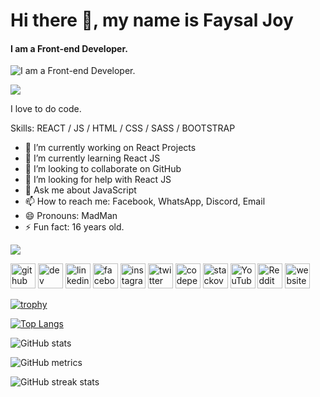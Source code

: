 # Hi there 👋, my name is Faysal Joy
#### I am a Front-end Developer.
![I am a Front-end Developer.]([[https://lh3.googleusercontent.com/pw/ADCreHdIl6Y6BlsZ8uLZAKaUSQ-QX051sRUI4HKM0oWIBXnvEVT9Uz0n0qUk0rzFj6pryhS5Q8lMlqs_kdUaz51Yj6bdMsioEgDdRSvzvZTKuuU4vrWNLN5dln4AMvbvFgImyQvWar29rovTOe_TyoQnDWdOhD2AWziGozrCf2ULDjIPxAP8FoSmia6I1AY8D3r31bFSbV63SLJFxqWgtsbhkjx5IWEId8ld-bayHT89VA6PQRFRN_cC9LLODj0Lgywjbd1ikO7OlHQ5UIxOpOaNfgl3Sz2x2LmFDNTZBJfXmU1LtboTD9EpdeoXzxESLNT112DJwCYYQ29M0aWlggB4aOv2wWJt-r4kcznkden3cg5nEIYrQx4iN0vP6WSmu7o2KyjHKNY53Mf7Y8BYOAmVnemmFPUehrMQRN5a0p9dp1d7tuiQoz0OPyrZSMH3ZeQobuKqXjUh6Us0MpWMRIzzx2MwYFT825w_AMJ9TZd8Ta1uULStVyXaJkZclBwVRNfu-TnXKhbfP9UWrSrTHep2cZVkSUksr6dXwOJH_RnpqxRr5qSVXr29eGgXnu9hv0y--nro3z3dxcuytao5pm4YbG57u55mAdCm6PXKGQ6Fp2toRlMiTTAvyJgHzjavnwCMXv8axbibnH2dZAWOL3C6xMiX5R4U1LCTBb9oY-gm56vi4kHZFXeuf0vkaWVwugRPUdxFL8NCwh72uLeqr3vlHo3PtOPv3_wKcEJKXti4mdrhILitQjGaxz3Ph0M8agRy6uZruKJqKFVv6Sj8LvbNkQ0sRn9Cvvg8GBOdi3pcFlAsGSQAj_fW3qMzgAT80f3Wl2VQsqf9DppGqu5bpLZ1CqjWw8YDom7ZliY08idnIn1D-wgTzRNByYWrgUzFr-cK82hKoA=w1638-h923-s-no-gm?authuser=0](https://scontent-sin6-2.xx.fbcdn.net/v/t39.30808-6/406997811_762655555695641_2838484814054963223_n.jpg?_nc_cat=105&ccb=1-7&_nc_sid=783fdb&_nc_ohc=KgJO_nZVKWkAX9p5AN0&_nc_ht=scontent-sin6-2.xx&oh=00_AfAksGUd2coHMuRx7LVPYlbQOswFSFAv7FzZjjPw3gwRTA&oe=657222F9)](https://lh3.googleusercontent.com/pw/ADCreHf8sj8dXSyBz5gx5-wt2OqSZynUBbUidM6F-q0z87KiwGcRlJ3XOIBkaSGpCuPECb16XRAXABDks_MAhDrbY9A5LiNeMVQaw_wWX2ppbeCqhzsHLj7Ir-pkRzEIMCnvjBJf9jgeqb-8yDaVUQdbppOrjY4vcZ6_pOIdX7d4r7n2xe38yEpp9i9npwoDBST4AUsxYs-2zgVNGmAMnVvlzeG8xPMtlP8AWxVN2fCSYxrHwXo6xLsEcWOLcm7u8IVh2Q5Yyx8hdpYXHa9bBSYxmHU-0USWMHLziR7aPQwJRPTWyVx_inARBNjiCRCWQ6y1MzCaoYKFFVyJ4SURyT7c4qoZO9la511yDZql2m5WTBAWgnyeSWs4B_PmpxOsHnQjrRKQ8zfMRINwJDftPRxUBuBDkyk0uRYqa28xJU4pb_X8JOMBUtb8pr4F5EghzQhKPKimIztLJkN1cCcXqbH1WYkxgTqvzZ82e-C0xnle-uxSmq1eydZAVN9afrsICrAvdCnZyblWO3X2FejBd99CA9bX-w0U_sIcggvfmi7KY9WH5TKkVjkYAdp_QTw-YlDbBoE-c73gwNq4JgmGYqaPi2v-qc17IfEdTqHgvAco8jMHKVcMAEToxL9Azhf4tRV8zP9uW1OITGh4WDo9jDOb1osE9NabiEQK2iNESWTDekBrMKOG39glbanBqTd-jWhzMLKxCB7OKe3OZq2gZutuGELromWs5v8GfR7uQxO-zAqI4rjNG_w2IFn5axXsjryfps70ytkMhLaEr6e3GV3KZFuSgHthDwOj4WhvEMD0RNy3PRqiNrt9vidR8cjeTLUhWAPuW1gjt-ViP8Fpj2XYU4dEPfs9AOUcQJjjYX0i1eo5e9Pz_6AmLM-QORq1PA_4T9o7Eg=w1638-h923-s-no-gm?authuser=0))

<img src="https://lh3.googleusercontent.com/pw/ADCreHf8sj8dXSyBz5gx5-wt2OqSZynUBbUidM6F-q0z87KiwGcRlJ3XOIBkaSGpCuPECb16XRAXABDks_MAhDrbY9A5LiNeMVQaw_wWX2ppbeCqhzsHLj7Ir-pkRzEIMCnvjBJf9jgeqb-8yDaVUQdbppOrjY4vcZ6_pOIdX7d4r7n2xe38yEpp9i9npwoDBST4AUsxYs-2zgVNGmAMnVvlzeG8xPMtlP8AWxVN2fCSYxrHwXo6xLsEcWOLcm7u8IVh2Q5Yyx8hdpYXHa9bBSYxmHU-0USWMHLziR7aPQwJRPTWyVx_inARBNjiCRCWQ6y1MzCaoYKFFVyJ4SURyT7c4qoZO9la511yDZql2m5WTBAWgnyeSWs4B_PmpxOsHnQjrRKQ8zfMRINwJDftPRxUBuBDkyk0uRYqa28xJU4pb_X8JOMBUtb8pr4F5EghzQhKPKimIztLJkN1cCcXqbH1WYkxgTqvzZ82e-C0xnle-uxSmq1eydZAVN9afrsICrAvdCnZyblWO3X2FejBd99CA9bX-w0U_sIcggvfmi7KY9WH5TKkVjkYAdp_QTw-YlDbBoE-c73gwNq4JgmGYqaPi2v-qc17IfEdTqHgvAco8jMHKVcMAEToxL9Azhf4tRV8zP9uW1OITGh4WDo9jDOb1osE9NabiEQK2iNESWTDekBrMKOG39glbanBqTd-jWhzMLKxCB7OKe3OZq2gZutuGELromWs5v8GfR7uQxO-zAqI4rjNG_w2IFn5axXsjryfps70ytkMhLaEr6e3GV3KZFuSgHthDwOj4WhvEMD0RNy3PRqiNrt9vidR8cjeTLUhWAPuW1gjt-ViP8Fpj2XYU4dEPfs9AOUcQJjjYX0i1eo5e9Pz_6AmLM-QORq1PA_4T9o7Eg=w1638-h923-s-no-gm?authuser=0" />

I love to do code.


Skills: REACT / JS / HTML / CSS / SASS / BOOTSTRAP

- 🔭 I’m currently working on React Projects 
- 🌱 I’m currently learning React JS 
- 👯 I’m looking to collaborate on GitHub 
- 🤔 I’m looking for help with React JS 
- 💬 Ask me about JavaScript 
- 📫 How to reach me: Facebook, WhatsApp, Discord, Email 
- 😄 Pronouns: MadMan 
- ⚡ Fun fact: 16 years old. 


![](https://komarev.com/ghpvc/?username=mdabufaysaljoy)  


[<img src='https://cdn.jsdelivr.net/npm/simple-icons@3.0.1/icons/github.svg' alt='github' height='40'>](https://github.com/mdabufaysaljoy)  [<img src='https://cdn.jsdelivr.net/npm/simple-icons@3.0.1/icons/dev-dot-to.svg' alt='dev' height='40'>](https://dev.to/mdabufaysaljoy)  [<img src='https://cdn.jsdelivr.net/npm/simple-icons@3.0.1/icons/linkedin.svg' alt='linkedin' height='40'>](https://www.linkedin.com/in/mdabufaysaljoy/)  [<img src='https://cdn.jsdelivr.net/npm/simple-icons@3.0.1/icons/facebook.svg' alt='facebook' height='40'>](https://www.facebook.com/mdabufaysaljoy)  [<img src='https://cdn.jsdelivr.net/npm/simple-icons@3.0.1/icons/instagram.svg' alt='instagram' height='40'>](https://www.instagram.com/mdabufaysaljoy/)  [<img src='https://cdn.jsdelivr.net/npm/simple-icons@3.0.1/icons/twitter.svg' alt='twitter' height='40'>](https://twitter.com/mdabufaysaljoy)  [<img src='https://cdn.jsdelivr.net/npm/simple-icons@3.0.1/icons/codepen.svg' alt='codepen' height='40'>](https://codepen.io/mdabufaysaljoy)  [<img src='https://cdn.jsdelivr.net/npm/simple-icons@3.0.1/icons/stackoverflow.svg' alt='stackoverflow' height='40'>](https://stackoverflow.com/users/20169551/faysal-joy)  [<img src='https://cdn.jsdelivr.net/npm/simple-icons@3.0.1/icons/youtube.svg' alt='YouTube' height='40'>](https://www.youtube.com/channel/@faysaljoy)  [<img src='https://cdn.jsdelivr.net/npm/simple-icons@3.0.1/icons/reddit.svg' alt='Reddit' height='40'>](https://www.reddit.com/user/mdabufaysaljoy)  [<img src='https://cdn.jsdelivr.net/npm/simple-icons@3.0.1/icons/icloud.svg' alt='website' height='40'>](https://www.mdabufaysaljoy.blogspot.com)  

[![trophy](https://github-profile-trophy.vercel.app/?username=mdabufaysaljoy)](https://github.com/ryo-ma/github-profile-trophy)

[![Top Langs](https://github-readme-stats.vercel.app/api/top-langs/?username=mdabufaysaljoy)](https://github.com/anuraghazra/github-readme-stats)

![GitHub stats](https://github-readme-stats.vercel.app/api?username=mdabufaysaljoy&show_icons=true)  

![GitHub metrics](https://metrics.lecoq.io/mdabufaysaljoy)  

![GitHub streak stats](https://streak-stats.demolab.com/?user=mdabufaysaljoy)


